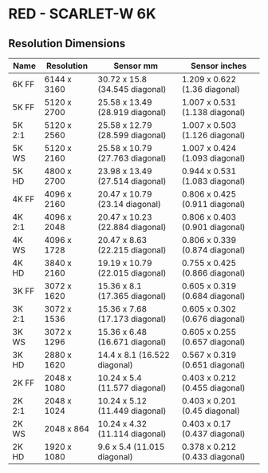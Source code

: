 # RED - SCARLET-W 6K

## Resolution Dimensions

| Name   | Resolution   | Sensor mm                       | Sensor inches                  |
|--------|--------------|---------------------------------|--------------------------------|
| 6K FF  | 6144 x 3160  | 30.72 x 15.8 (34.545 diagonal)  | 1.209 x 0.622 (1.36 diagonal)  |
| 5K FF  | 5120 x 2700  | 25.58 x 13.49 (28.919 diagonal) | 1.007 x 0.531 (1.138 diagonal) |
| 5K 2:1 | 5120 x 2560  | 25.58 x 12.79 (28.599 diagonal) | 1.007 x 0.503 (1.126 diagonal) |
| 5K WS  | 5120 x 2160  | 25.58 x 10.79 (27.763 diagonal) | 1.007 x 0.424 (1.093 diagonal) |
| 5K HD  | 4800 x 2700  | 23.98 x 13.49 (27.514 diagonal) | 0.944 x 0.531 (1.083 diagonal) |
| 4K FF  | 4096 x 2160  | 20.47 x 10.79 (23.14 diagonal)  | 0.806 x 0.425 (0.911 diagonal) |
| 4K 2:1 | 4096 x 2048  | 20.47 x 10.23 (22.884 diagonal) | 0.806 x 0.403 (0.901 diagonal) |
| 4K WS  | 4096 x 1728  | 20.47 x 8.63 (22.215 diagonal)  | 0.806 x 0.339 (0.874 diagonal) |
| 4K HD  | 3840 x 2160  | 19.19 x 10.79 (22.015 diagonal) | 0.755 x 0.425 (0.866 diagonal) |
| 3K FF  | 3072 x 1620  | 15.36 x 8.1 (17.365 diagonal)   | 0.605 x 0.319 (0.684 diagonal) |
| 3K 2:1 | 3072 x 1536  | 15.36 x 7.68 (17.173 diagonal)  | 0.605 x 0.302 (0.676 diagonal) |
| 3K WS  | 3072 x 1296  | 15.36 x 6.48 (16.671 diagonal)  | 0.605 x 0.255 (0.657 diagonal) |
| 3K HD  | 2880 x 1620  | 14.4 x 8.1 (16.522 diagonal)    | 0.567 x 0.319 (0.651 diagonal) |
| 2K FF  | 2048 x 1080  | 10.24 x 5.4 (11.577 diagonal)   | 0.403 x 0.212 (0.455 diagonal) |
| 2K 2:1 | 2048 x 1024  | 10.24 x 5.12 (11.449 diagonal)  | 0.403 x 0.201 (0.45 diagonal)  |
| 2K WS  | 2048 x 864   | 10.24 x 4.32 (11.114 diagonal)  | 0.403 x 0.17 (0.437 diagonal)  |
| 2K HD  | 1920 x 1080  | 9.6 x 5.4 (11.015 diagonal)     | 0.378 x 0.212 (0.433 diagonal) |
